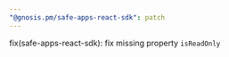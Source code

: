 ```yaml
---
"@gnosis.pm/safe-apps-react-sdk": patch
---
```


fix(safe-apps-react-sdk): fix missing property `isReadOnly`
